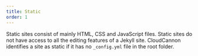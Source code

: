 ```yaml
---
title: Static
order: 1
---
```


Static sites consist of mainly HTML, CSS and JavaScript files. Static sites do not have access to all the editing features of a Jekyll site. CloudCannon identifies a site as static if it has no `_config.yml` file in the root folder.
